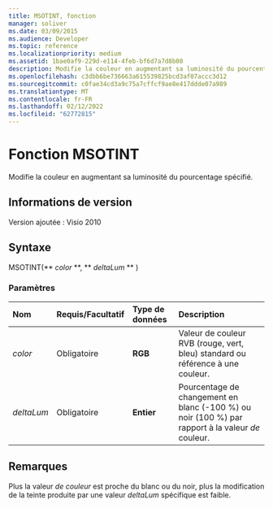```yaml
---
title: MSOTINT, fonction
manager: soliver
ms.date: 03/09/2015
ms.audience: Developer
ms.topic: reference
ms.localizationpriority: medium
ms.assetid: 1bae0af9-229d-e114-4feb-bf6d7a7d8b08
description: Modifie la couleur en augmentant sa luminosité du pourcentage spécifié.
ms.openlocfilehash: c3dbb6be736663a615539825bcd3af07accc3d12
ms.sourcegitcommit: c0fae34cd3a9c75a7cffcf9ae8e417ddde07a989
ms.translationtype: MT
ms.contentlocale: fr-FR
ms.lasthandoff: 02/12/2022
ms.locfileid: "62772815"
---
```

# <a name="msotint-function"></a>Fonction MSOTINT

Modifie la couleur en augmentant sa luminosité du pourcentage spécifié.
  
## <a name="version-information"></a>Informations de version

Version ajoutée : Visio 2010
 
  
## <a name="syntax"></a>Syntaxe

MSOTINT(** *color* **, ** *deltaLum* ** ) 
  
### <a name="parameters"></a>Paramètres

|**Nom**|**Requis/Facultatif**|**Type de données**|**Description**|
|:-----|:-----|:-----|:-----|
| _color_ <br/> |Obligatoire  <br/> |**RGB** <br/> |Valeur de couleur RVB (rouge, vert, bleu) standard ou référence à une couleur. |
| _deltaLum_ <br/> |Obligatoire  <br/> |**Entier** <br/> |Pourcentage de changement en blanc (-100 %) ou noir (100 %) par rapport à la valeur  _de_ couleur. |
   
## <a name="remarks"></a>Remarques

Plus la valeur  _de couleur_ est proche du blanc ou du noir, plus la modification de la teinte produite par une valeur  _deltaLum_ spécifique est faible. 
  

